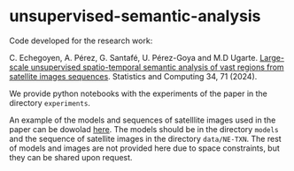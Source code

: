 # unsupervised-semantic-analysis

Code developed for the research work: 

C. Echegoyen, A. Pérez, G. Santafé, U. Pérez-Goya and M.D Ugarte. [Large-scale unsupervised spatio-temporal semantic analysis of vast regions from satellite images sequences](https://link.springer.com/article/10.1007/s11222-024-10383-y?utm_source=rct_congratemailt&utm_medium=email&utm_campaign=oa_20240205&utm_content=10.1007/s11222-024-10383-y). Statistics and Computing 34, 71 (2024).

We provide python notebooks with the experiments of the paper in the directory `experiments`.  

An example of the models and sequences of satelllite images used in the paper can be dowolad [here](https://emi-sstcdapp.unavarra.es/unsupervised-semantic-analysis.zip). The models should be in the directory `models` and the sequence of satellite images in the directory `data/NE-TXN`. The rest of models and images are not provided here due to space constraints, but they can be shared upon request.
